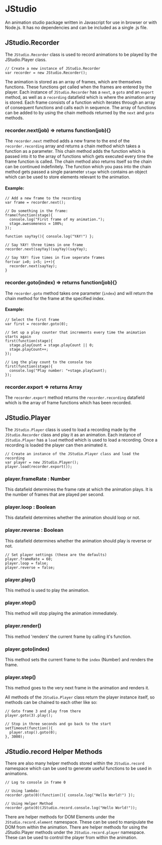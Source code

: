 # JStudio
An animation studio package written in Javascript for use in browser or with Node.js. It has no dependencies and can be included as a single .js file.

## JStudio.Recorder
The `JStudio.Recorder` class is used to record animations to be played by the JStudio.Player class.
```
// Create a new instance of JStudio.Recorder
var recorder = new JStudio.Recorder();
```
The animation is stored as an array of frames, which are themselves functions. These functions get called when the frames are entered by the player.
Each instance of `JStudio.Recorder` has a `next`, a `goto` and an `export` method, as well as a `recording` datafield which is where the animation array is stored.
Each frame consists of a function which iterates through an array of consequent functions and calls each in sequence. The array of functions can be added to by using the chain methods returned by the `next` and `goto` methods.
### recorder.next(job) => returns function(job){}
The `recorder.next` method adds a new frame to the end of the `recorder.recording` array and returns a chain method which takes a function as a parameter. This chain method adds the function which is passed into it to the array of functions which gets executed every time the frame function is called. The chain method also returns itself so the chain can be continued indefinitely. The function which you pass into the chain method gets passed a single parameter `stage` which contains an object which can be used to store elements relevant to the animation.
#### Example:
```
// Add a new frame to the recording
var frame = recorder.next();

// Do something in the frame:
frame(function(stage){
  console.log("First frame of my animation.");
  stage.awesomeness = 100%;
});

function sayYay(){ console.log("YAY!") };

// Say YAY! three times in one frame
recorder.next(sayYay)(sayYay)(sayYay);

// Say YAY! five times in five seperate frames
for(var i=0; i<5; i++){
  recorder.next(sayYay);
}
```
### recorder.goto(index) => returns function(job){}
The `recorder.goto` method takes one parameter (`index`) and will return the chain method for the frame at the specified index.
#### Example:
```
// Select the first frame
var first = recorder.goto(0);

// Set up a play counter that increments every time the animation starts again
first(function(stage){
  stage.playCount = stage.playCount || 0;
  stage.playCount++;
});

// Log the play count to the console too
first(function(stage){
  console.log("Play number: "+stage.playCount);
});
```
### recorder.export => returns Array
The `recorder.export` method returns the `recorder.recording` datafield which is the array of frame functions which has been recorded.
## JStudio.Player
The `JStudio.Player` class is used to load a recording made by the `JStudio.Recorder` class and play it as an animation.
Each instance of `JStudio.Player` has a `load` method which is used to load a recording. Once a recording is loaded the player can then animated it.
```
// Create an instance of the JStudio.Player class and load the recording
var player = new JStudio.Player();
player.load(recorder.export());
```
### player.frameRate : Number
This datafield determines the frame rate at which the animation plays. It is the number of frames that are played per second.
### player.loop : Boolean
This datafield determines whether the animation should loop or not.
### player.reverse : Boolean
This datafield determines whether the animation should play is reverse or not.
```
// Set player settings (these are the defaults)
player.frameRate = 60;
player.loop = false;
player.reverse = false;
```
### player.play()
This method is used to play the animation.
### player.stop()
This method will stop playing the animation immediately.
### player.render()
This method 'renders' the current frame by calling it's function.
### player.goto(index)
This method sets the current frame to the `index` (Number) and renders the frame.
### player.step()
This method goes to the very next frame in the animation and renders it.

All methods of the `JStudio.Player` class return the player instance itself, so methods can be chained to each other like so:
```
// Goto frame 3 and play from there
player.goto(3).play();

// Stop in three seconds and go back to the start
setTimeout(function(){
  player.stop().goto(0);
}, 3000);
```

## JStudio.record Helper Methods
There are also many helper methods stored within the `JStudio.record` namespace which can be used to generate useful functions to be used in animations.
```
// Log to console in frame 0

// Using lambda:
recorder.goto(0)(function(){ console.log("Hello World!") });

// Using Helper Method
recorder.goto(0)(JStudio.record.console.log("Hello World!"));
```
There are helper methods for DOM Elements under the `JStudio.record.element` namespace. These can be used to manipulate the DOM from within the animation.
There are helper methods for using the JStudio.Player methods under the `JStudio.record.player` namespace. These can be used to control the player from within the animation.
